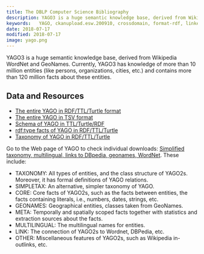 ```yaml
---
title: The DBLP Computer Science Bibliography
description: YAGO3 is a huge semantic knowledge base, derived from Wikipedia WordNet and GeoNames.
keywords:   YAGO, ckanupload.esw.200910, crossdomain, format-rdf, linkeddata, lod, lodcloud-diagram-2011-09-19, lodcloud-diagram-2014-08-30, no-deref-vocab, no-license-metadata, no-provenance-metadata, ontology, published-by-producer
date: 2018-07-17
modified: 2018-07-17
image: yago.png
---
```


YAGO3 is a huge semantic knowledge base, derived from Wikipedia WordNet and GeoNames. Currently, YAGO3 has knowledge of more than 10 million entities (like persons, organizations, cities, etc.) and contains more than 120 million facts about these entities.

## Data and Resources

* [The entire YAGO in RDF/TTL/Turtle format](http://resources.mpi-inf.mpg.de/yago-naga/yago3.1/yago3.1_entire_ttl.7z)
* [The entire YAGO in TSV format](http://resources.mpi-inf.mpg.de/yago-naga/yago3.1/yago3.1_entire_tsv.7z)
* [Schema of YAGO in TTL/Turtle/RDF](http://resources.mpi-inf.mpg.de/yago-naga/yago3.1/yagoSchema.ttl.7z)
* [rdf:type facts of YAGO in RDF/TTL/Turtle](http://resources.mpi-inf.mpg.de/yago-naga/yago3.1/yagoTypes.ttl.7z)
* [Taxonomy of YAGO in RDF/TTL/Turtle](http://resources.mpi-inf.mpg.de/yago-naga/yago3.1/yagoTaxonomy.ttl.7z)

Go to the Web page of YAGO to check individual downloads: [Simplified taxonomy, multilingual, links to DBpedia, geonames, WordNet](http://www.mpi-inf.mpg.de/departments/databases-and-information-systems/research/yago-naga/yago/downloads/). These include:

* TAXONOMY: All types of entities, and the class structure of YAGO2s. Moreover, it has formal definitions of YAGO relations.
* SIMPLETAX: An alternative, simpler taxonomy of YAGO.
* CORE: Core facts of YAGO2s, such as the facts between entities, the facts containing literals, i.e., numbers, dates, strings, etc.
* GEONAMES: Geographical entities, classes taken from GeoNames.
* META: Temporally and spatially scoped facts together with statistics and extraction sources about the facts.
* MULTILINGUAL: The multilingual names for entities.
* LINK: The connection of YAGO2s to Wordnet, DBPedia, etc.
* OTHER: Miscellaneous features of YAGO2s, such as Wikipedia in-outlinks, etc.
